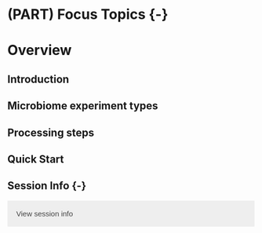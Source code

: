 # (PART) Focus Topics {-}

# Overview

<script>
document.addEventListener("click", function (event) {
    if (event.target.classList.contains("rebook-collapse")) {
        event.target.classList.toggle("active");
        var content = event.target.nextElementSibling;
        if (content.style.display === "block") {
            content.style.display = "none";
        } else {
            content.style.display = "block";
        }
    }
})
</script>

<style>
.rebook-collapse {
  background-color: #eee;
  color: #444;
  cursor: pointer;
  padding: 18px;
  width: 100%;
  border: none;
  text-align: left;
  outline: none;
  font-size: 15px;
}

.rebook-content {
  padding: 0 18px;
  display: none;
  overflow: hidden;
  background-color: #f1f1f1;
}
</style>

## Introduction

## Microbiome experiment types

## Processing steps

## Quick Start

## Session Info {-}

<button class="rebook-collapse">View session info</button>
<div class="rebook-content">
```
R version 4.1.0 (2021-05-18)
Platform: x86_64-pc-linux-gnu (64-bit)
Running under: Ubuntu 20.04.2 LTS

Matrix products: default
BLAS/LAPACK: /usr/lib/x86_64-linux-gnu/openblas-pthread/libopenblasp-r0.3.8.so

locale:
 [1] LC_CTYPE=en_US.UTF-8       LC_NUMERIC=C              
 [3] LC_TIME=en_US.UTF-8        LC_COLLATE=en_US.UTF-8    
 [5] LC_MONETARY=en_US.UTF-8    LC_MESSAGES=C             
 [7] LC_PAPER=en_US.UTF-8       LC_NAME=C                 
 [9] LC_ADDRESS=C               LC_TELEPHONE=C            
[11] LC_MEASUREMENT=en_US.UTF-8 LC_IDENTIFICATION=C       

attached base packages:
[1] stats     graphics  grDevices utils     datasets  methods   base     

other attached packages:
[1] BiocStyle_2.21.3 rebook_1.3.0    

loaded via a namespace (and not attached):
 [1] graph_1.71.2        knitr_1.33          magrittr_2.0.1     
 [4] BiocGenerics_0.39.1 R6_2.5.0            rlang_0.4.11       
 [7] stringr_1.4.0       tools_4.1.0         xfun_0.25          
[10] jquerylib_0.1.4     htmltools_0.5.1.1   CodeDepends_0.6.5  
[13] yaml_2.2.1          digest_0.6.27       bookdown_0.22      
[16] dir.expiry_1.1.0    BiocManager_1.30.16 codetools_0.2-18   
[19] sass_0.4.0          evaluate_0.14       rmarkdown_2.10     
[22] stringi_1.7.3       compiler_4.1.0      bslib_0.2.5.1      
[25] filelock_1.0.2      stats4_4.1.0        XML_3.99-0.6       
[28] jsonlite_1.7.2     
```
</div>
